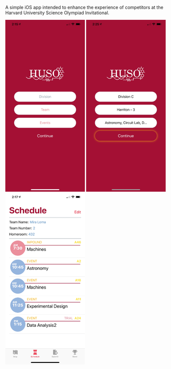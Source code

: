 A simple iOS app intended to enhance the experience of competitors at the Harvard University Science Olympiad Invitational.

<img src="/Images/fullLogin.jpeg" alt="Default Login Screen" width="250"/> <img src="/Images/emptyLogin.jpeg" alt="Default Login Screen" width="250"/>  <img src="/Images/eventSchedule.jpeg" alt="Default Login Screen" width="250"/>


